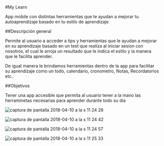#My Learn

App mobile con distintas herramientas que te ayudan a mejorar tu
autoaprendizaje basado en tu estilo de aprendizaje

##Descripción general

Permite al usuario a acceder a tips y herramientas que le ayudan a mejorar en su
aprendizaje basado en un test que realiza al iniciar sesion con nosotros, el cual le arroja
un resultado que le indica el estilo y la manera que le facilita aprender.

De igual manera le brindamos herramientas dentro de la app para facilitar su aprendizaje
como un todo, calendario, cronometro, Notas, Recordatorios etc..

##Objetivos

Tener una app accesible que permita al usuario tener a la mano las herraminetas necesarias para aprender
durante todo su día

![captura de pantalla 2018-04-10 a la s 11 24 26](https://user-images.githubusercontent.com/32860406/38569855-08d7b5a0-3cb2-11e8-98bb-e91617550350.png)

![captura de pantalla 2018-04-10 a la s 11 24 42](https://user-images.githubusercontent.com/32860406/38569882-19ee326a-3cb2-11e8-9f0a-38df9058e3ce.png)

![captura de pantalla 2018-04-10 a la s 11 24 57](https://user-images.githubusercontent.com/32860406/38569888-1c5a4728-3cb2-11e8-855b-3cd417b088ed.png)


![captura de pantalla 2018-04-10 a la s 11 25 33](https://user-images.githubusercontent.com/32860406/38569894-1f7c1a3a-3cb2-11e8-8a96-57dcbec20690.png)
